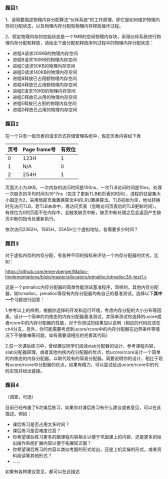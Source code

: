 ### 题目1

1、请简要描述物理内存分配算法"伙伴系统"的工作原理，即它是如何维护物理内存的分配状态，以及物理内存分配和物理内存释放操作过程。

2、假定物理内存的初始状态是一个1MB的空闲物理内存块，采用伙伴系统进行物理内存分配和释放，请给出下面分配和释放序列过程中的物理内存分配状态：

- 进程A请求200KB的物理内存空间
- 进程B请求100KB的物理内存空间
- 进程C请求50KB的物理内存空间
- 进程D请求140KB的物理内存空间
- 进程B释放已占用额物理内存空间
- 进程A释放已占用额物理内存空间
- 进程E请求110KB的物理内存空间
- 进程C释放已占用的物理内存空间
- 进程E释放已占用的物理内存空间
- 进程D释放已占用的物理内存空间

### 题目2

在一个只有一级页表的请求页式存储管理系统中，假定页表内容如下表

| 页号 | Page frame号 | 有效位 |
| ---- | ------------ | ------ |
| 0    | 123H         | 1      |
| 1    | N/A          | 0      |
| 2    | 254H         | 1      |

页面大小为4KB，一次内存的访问时间是100ns，一次TLB访问时间是10ns，处理一次缺页的平均时间为10^7ns（包含了更新TLB和页表的时间），进程的驻留集大小固定为2，采用局部页面置换算法中的LRU置换算法。TLB初始为空，地址转换时先访问TLB，若TLB未命中，再访问页表（忽略访问页表后的TLB更新时间）。有效位为0的页面不在内存中，会触发缺页中断，缺页中断处理之后会返回产生缺页中断的指令处重新执行。

依次访问2362H，1565H，25A5H三个虚拟地址，各需要多少时间？

### **题目3**

对于虚拟内存的内存分配，有各种不同的指标来评估一个内存分配器的优劣，比如：

https://github.com/emeryberger/Malloc-Implementations/blob/master/allocators/ptmalloc/ptmalloc3/t-test1.c 

这是一个ptmalloc内存分配器的简单性能测试基准程序，同样的，其他内存分配器，如tcmalloc，jemalloc等现有内存分配器均有自己的基准测试。选择以下**其中一个**习题进行回答：

1.参考以上的样例，根据你选择的开发和运行环境，考虑内存分配的大小分布等因素，设计一个简单的内核态的内存分配器基准测试，并简单测试你选择的ucore或者rcore中的内存分配器的性能，对于你测试的结果加以说明（相应的代码应该在ch4分支，另外，你可能需要考虑到ucore/rcore中的内存分配器在边界条件等情况下不够鲁棒等问题，如有需要请相应的完善其代码）

2.前一次课后练习中，曾经建议同学们阅读slab分配器的设计，参考课程内容，slab分配器原理，或者其他内核内存分配器的优点，给ucore/rcore设计一个简单的内核态的内存分配器，以取代现有的简易分配器。简要说明你的设计，相比于现有ucore/rcore中分配器的优点，如果有精力，可以尝试给出ucore/rcore中的代码实现并给出链接。

### 题目4

（调查，可选）

目前已经布置了6次课后练习，如果你对课后练习有什么建议或者意见，可以在此描述。例如：

- 课后练习是否占用太多时间？
- 课后练习是否难度过高？
- 你希望课后练习更多的跟课程内容相关以便于巩固课上的内容，还是更多的给出操作系统扩展内容以便于拓展知识面？
- 你希望课后练习的内容以类似考题的形式给出，还是上机实操的形式，或者资料阅读等其他形式？
- ……

如果有各种建议意见，都可以在此描述